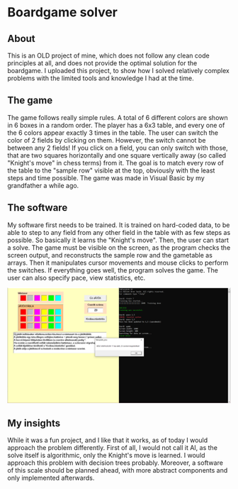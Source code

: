 # Boardgame solver

## About
This is an OLD project of mine, which does not follow any clean code principles at all, and does not provide the optimal solution for the boardgame. I uploaded this project, to show how I solved relatively complex problems with the limited tools and knowledge I had at the time.

## The game
The game follows really simple rules. A total of 6 different colors are shown in 6 boxes in a random order. The player has a 6x3 table, and every one of the 6 colors appear exactly 3 times in the table. The user can switch the color of 2 fields by clicking on them. However, the switch cannot be between any 2 fields! If you click on a field, you can only switch with those, that are two squares horizontally and one square vertically away (so called "Knight's move" in chess terms) from it. The goal is to match every row of the table to the "sample row" visible at the top, obviously with the least steps and time possible.
The game was made in Visual Basic by my grandfather a while ago.

## The software
My software first needs to be trained. It is trained on hard-coded data, to be able to step to any field from any other field in the table with as few steps as possible. So basically it learns the "Knight's move". Then, the user can start a solve. The game must be visible on the screen, as the program checks the screen output, and reconstructs the sample row and the gametable as arrays. Then it manipulates cursor movements and mouse clicks to perform the switches. If everything goes well, the program solves the game. The user can also specify pace, view statistics, etc.

![Image of software in use](data/example_img.png)

## My insights
While it was a fun project, and I like that it works, as of today I would approach the problem differently. First of all, I would not call it AI, as the solve itself is algorithmic, only the Knight's move is learned. I would approach this problem with decision trees probably. Moreover, a software of this scale should be planned ahead, with more abstract components and only implemented afterwards.